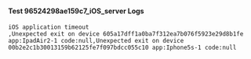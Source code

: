 #### Test 96524298ae159c7_iOS_server Logs


```
iOS application timeout
,Unexpected exit on device 605a17dff1a0ba7f312ea7b076f5923e29d8b1fe app:IpadAir2-1 code:null,Unexpected exit on device 00b2e2c1b30013159b62125fe7f097bdcc055c10 app:Iphone5s-1 code:null
```
